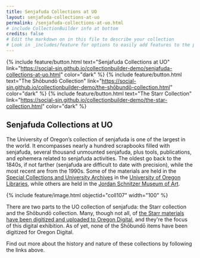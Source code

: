 ```yaml
---
title: Senjafuda Collections at UO
layout: senjafuda-collections-at-uo
permalink: /senjafuda-collections-at-uo.html
# include CollectionBuilder info at bottom
credits: false
# Edit the markdown on in this file to describe your collection
# Look in _includes/feature for options to easily add features to the page
---
```


{% include feature/button.html text="Senjafuda Collections at UO" link="https://social-sin.github.io/collectionbuilder-demo/senjafuda-collections-at-uo.html" color="dark" %} {% include feature/button.html text="The Shōbundō Collection" link="https://social-sin.github.io/collectionbuilder-demo/the-shōbundō-collection.html" color="dark" %} {% include feature/button.html text="The Starr Collection" link="https://social-sin.github.io/collectionbuilder-demo/the-star-collection.html" color="dark" %}

## Senjafuda Collections at UO
The University of Oregon’s collection of senjafuda is one of the largest in the world. It encompasses nearly a hundred scrapbooks filled with senjafuda, several thousand unmounted senjafuda, plus tools, publications, and ephemera related to senjafuda activities. The oldest go back to the 1840s, if not farther (senjafuda are difficult to date with precision), while the most recent are from the 1990s. Some of the materials are held in the [Special Collections and University Archives](https://library.uoregon.edu/special-collections) in the [University of Oregon Libraries](https://library.uoregon.edu/), while others are held in the [Jordan Schnitzer Museum of Art](https://jsma.uoregon.edu/).

{% include feature/image.html objectid="coll107" width="100" %}

There are two parts to the UO collection of senjafuda: the Starr collection and the Shōbundō collection. Many, though not all, of [the Starr materials have been digitized and uploaded to Oregon Digital](https://oregondigital.org/sets/gb-warner-nosatsu), and they're the focus of this digital exhibition. As of yet, none of the Shōbundō items have been digitized for Oregon Digital.

Find out more about the history and nature of these collections by following the links above.

<!-- {% if page.credits == true %}{% include cb/credits.html %}{% endif %} -->
